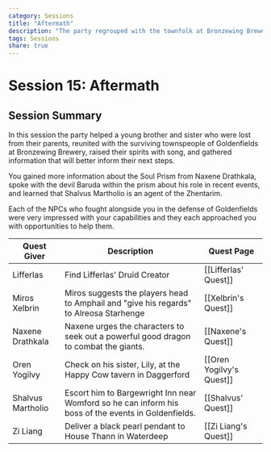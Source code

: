```yaml
---
category: Sessions
title: "Aftermath"
description: "The party regrouped with the townfolk at Bronzewing Brewery."
tags: Sessions
share: true
---
```

# Session 15: Aftermath
## Session Summary
In this session the party helped a young brother and sister who were lost from their parents, reunited with the surviving townspeople of Goldenfields at Bronzewing Brewery, raised their spirits with song, and gathered information that will better inform their next steps.

You gained more information about the Soul Prism from Naxene Drathkala, spoke with the devil Baruda within the prism about his role in recent events, and learned that Shalvus Martholio is an agent of the Zhentarim.

Each of the NPCs who fought alongside you in the defense of Goldenfields were very impressed with your capabilities and they each approached you with opportunities to help them.

| Quest Giver       | Description                                                                                          | Quest Page               |
| ----------------- | ---------------------------------------------------------------------------------------------------- | ------------------------ |
| Lifferlas         | Find Lifferlas' Druid Creator                                                                        | [[Lifferlas' Quest]]     |
| Miros Xelbrin     | Miros suggests the players head to Amphail and "give his regards" to Alreosa Starhenge               | [[Xelbrin's Quest]]      |
| Naxene Drathkala  | Naxene urges the characters to seek out a powerful good dragon to combat the giants.                 | [[Naxene's Quest]]       |
| Oren Yogilvy      | Check on his sister, Lily, at the Happy Cow tavern in Daggerford                                     | [[Oren Yogilvy's Quest]] |
| Shalvus Martholio | Escort him to Bargewright Inn near Womford so he can inform his boss of the events in Goldenfields. | [[Shalvus' Quest]]       |
| Zi Liang          | Deliver a black pearl pendant to House Thann in Waterdeep                                            | [[Zi Liang's Quest]]     | 
